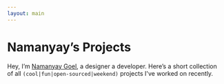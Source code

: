 ```yaml
---
layout: main
---
```


# Namanyay&rsquo;s Projects

Hey, I&rsquo;m [Namanyay Goel](http://namanyayg.com/), a designer a developer.
Here&rsquo;s a short collection of all `(cool|fun|open-sourced|weekend)` projects I've worked on recently.